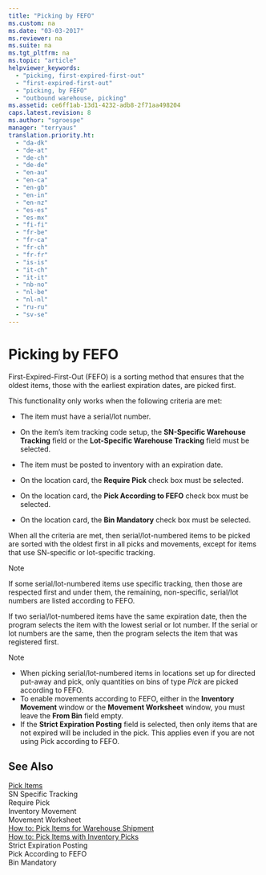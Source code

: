 ```yaml
---
title: "Picking by FEFO"
ms.custom: na
ms.date: "03-03-2017"
ms.reviewer: na
ms.suite: na
ms.tgt_pltfrm: na
ms.topic: "article"
helpviewer_keywords: 
  - "picking, first-expired-first-out"
  - "first-expired-first-out"
  - "picking, by FEFO"
  - "outbound warehouse, picking"
ms.assetid: ce6ff1ab-13d1-4232-adb8-2f71aa498204
caps.latest.revision: 8
ms.author: "sgroespe"
manager: "terryaus"
translation.priority.ht: 
  - "da-dk"
  - "de-at"
  - "de-ch"
  - "de-de"
  - "en-au"
  - "en-ca"
  - "en-gb"
  - "en-in"
  - "en-nz"
  - "es-es"
  - "es-mx"
  - "fi-fi"
  - "fr-be"
  - "fr-ca"
  - "fr-ch"
  - "fr-fr"
  - "is-is"
  - "it-ch"
  - "it-it"
  - "nb-no"
  - "nl-be"
  - "nl-nl"
  - "ru-ru"
  - "sv-se"
---
```

# Picking by FEFO
First\-Expired\-First\-Out \(FEFO\) is a sorting method that ensures that the oldest items, those with the earliest expiration dates, are picked first.  
  
 This functionality only works when the following criteria are met:  
  
-   The item must have a serial\/lot number.  
  
-   On the item’s item tracking code setup, the **SN\-Specific Warehouse Tracking** field or the **Lot\-Specific Warehouse Tracking** field must be selected.  
  
-   The item must be posted to inventory with an expiration date.  
  
-   On the location card, the **Require Pick** check box must be selected.  
  
-   On the location card, the **Pick According to FEFO** check box must be selected.  
  
-   On the location card, the **Bin Mandatory** check box must be selected.  
  
 When all the criteria are met, then serial\/lot\-numbered items to be picked are sorted with the oldest first in all picks and movements, except for items that use SN\-specific or lot\-specific tracking.  
  
> [!NOTE]  
>  If some serial\/lot\-numbered items use specific tracking, then those are respected first and under them, the remaining, non\-specific, serial\/lot numbers are listed according to FEFO.  
  
 If two serial\/lot\-numbered items have the same expiration date, then the program selects the item with the lowest serial or lot number. If the serial or lot numbers are the same, then the program selects the item that was registered first.  
  
> [!NOTE]  
>  -   When picking serial\/lot\-numbered items in locations set up for directed put\-away and pick, only quantities on bins of type *Pick* are picked according to FEFO.  
> -   To enable movements according to FEFO, either in the **Inventory Movement** window or the **Movement Worksheet** window, you must leave the **From Bin** field empty.  
> -   If the **Strict Expiration Posting** field is selected, then only items that are not expired will be included in the pick. This applies even if you are not using Pick according to FEFO.  
  
## See Also  
 [Pick Items](../WarehouseActivities/pick-items.md)   
 SN Specific Tracking   
 Require Pick   
 Inventory Movement   
 Movement Worksheet   
 [How to: Pick Items for Warehouse Shipment](../WarehouseActivities/how-to-pick-items-for-warehouse-shipment.md)   
 [How to: Pick Items with Inventory Picks](../DesignAndEngineering/how-to-pick-items-with-inventory-picks.md)   
 Strict Expiration Posting   
 Pick According to FEFO   
 Bin Mandatory